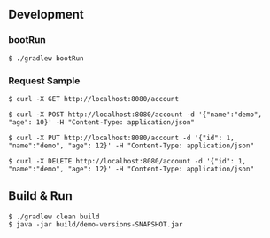 ## Development
 
### bootRun
```$xslt
$ ./gradlew bootRun
```

### Request Sample
```
$ curl -X GET http://localhost:8080/account

$ curl -X POST http://localhost:8080/account -d '{"name":"demo", "age": 10}' -H "Content-Type: application/json"
   
$ curl -X PUT http://localhost:8080/account -d '{"id": 1, "name":"demo", "age": 12}' -H "Content-Type: application/json"
   
$ curl -X DELETE http://localhost:8080/account -d '{"id": 1, "name":"demo", "age": 12}' -H "Content-Type: application/json"
```


## Build & Run
```
$ ./gradlew clean build
$ java -jar build/demo-versions-SNAPSHOT.jar
```